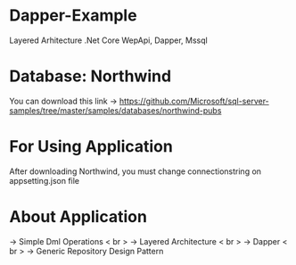 # Dapper-Example
 Layered Arhitecture .Net Core WepApi, Dapper, Mssql
 
# Database: Northwind
You can download this link  -> https://github.com/Microsoft/sql-server-samples/tree/master/samples/databases/northwind-pubs

# For Using Application
After downloading Northwind, you must change connectionstring on appsetting.json file

# About Application

-> Simple Dml Operations
< br >
-> Layered Architecture
< br >
-> Dapper
< br >
-> Generic Repository Design Pattern




